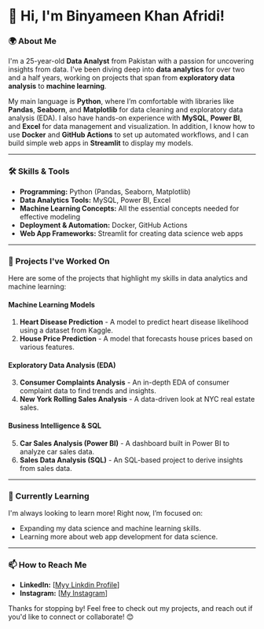 # 👋 Hi, I'm Binyameen Khan Afridi!

### 🌍 About Me
I'm a 25-year-old **Data Analyst** from Pakistan with a passion for uncovering insights from data. I've been diving deep into **data analytics** for over two and a half years, working on projects that span from **exploratory data analysis** to **machine learning**. 

My main language is **Python**, where I’m comfortable with libraries like **Pandas**, **Seaborn**, and **Matplotlib** for data cleaning and exploratory data analysis (EDA). I also have hands-on experience with **MySQL**, **Power BI**, and **Excel** for data management and visualization. In addition, I know how to use **Docker** and **GitHub Actions** to set up automated workflows, and I can build simple web apps in **Streamlit** to display my models.

---

### 🛠️ Skills & Tools

- **Programming:** Python (Pandas, Seaborn, Matplotlib)
- **Data Analytics Tools:** MySQL, Power BI, Excel
- **Machine Learning Concepts:** All the essential concepts needed for effective modeling
- **Deployment & Automation:** Docker, GitHub Actions
- **Web App Frameworks:** Streamlit for creating data science web apps

---

### 💼 Projects I've Worked On

Here are some of the projects that highlight my skills in data analytics and machine learning:

#### Machine Learning Models
1. **Heart Disease Prediction** - A model to predict heart disease likelihood using a dataset from Kaggle.
2. **House Price Prediction** - A model that forecasts house prices based on various features.

#### Exploratory Data Analysis (EDA)
3. **Consumer Complaints Analysis** - An in-depth EDA of consumer complaint data to find trends and insights.
4. **New York Rolling Sales Analysis** - A data-driven look at NYC real estate sales.

#### Business Intelligence & SQL
5. **Car Sales Analysis (Power BI)** - A dashboard built in Power BI to analyze car sales data.
6. **Sales Data Analysis (SQL)** - An SQL-based project to derive insights from sales data.

---

### 🌱 Currently Learning

I'm always looking to learn more! Right now, I’m focused on:
- Expanding my data science and machine learning skills.
- Learning more about web app development for data science.

---

### 📫 How to Reach Me
- **LinkedIn:** [[Myy Linkdin Profile](https://www.linkedin.com/in/binyameen-afridi-2245a5249/)]
- **Instagram:** [[My Instagram](https://www.instagram.com/binyameen_data_analyst/)]

Thanks for stopping by! Feel free to check out my projects, and reach out if you'd like to connect or collaborate! 😊
